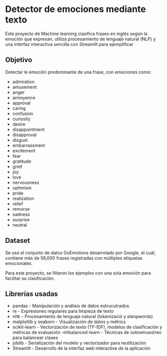 # Detector de emociones mediante texto

Este proyecto de Machine learning clasifica frases en inglés según la emoción que expresan, utiliza procesamiento de lenguaje natural (NLP) y una interfaz interactiva sencilla con Streamlit para ejemplificar

## Objetivo

Detectar le emoción predominante de una frase, con emociones como:


- admiration
- amusement
- anger
- annoyance
- approval
- caring
- confusion
- curiosity
- desire
- disappointment
- disapproval
- disgust
- embarrassment
- excitement
- fear
- gratitude
- grief
- joy
- love
- nervousness
- optimism
- pride
- realization
- relief
- remorse
- sadness
- surprise
- neutral

## Dataset 

Se usó el conjunto de datos GoEmotions desarrolado por Google, el cuál, contiene más de 58,000 frases registradas con múltiples etiquetas emocionales.

Para este proyecto, se filtaron los ejemplos con una sola emoción para facilitar su clasificación.

## Librerías usadas

- pandas - Manipulación y análisis de datos estrucutrados.
- re - Expresiones regulares para limpieza de texto
- nltk - Procesamiento de lenguaje natural (tokenizació y steopwords)
- matplotlib y seaborn - Visualización de datos y métrics
- scikit-learn - Vectorización de texto (TF-IDF), modelos de clasificación y métricas de evaluación
-imbalanced-learn - Técnicas de sobremuestreo para balancear clases
- joblib - Serialización del modelo y vectorizador para reutilización
- Streamlit - Desarrollo de la interfaz web interactiva de la aplicación


